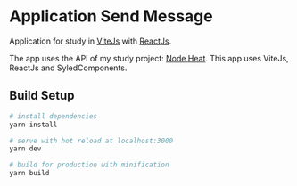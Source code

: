 # Application Send Message

Application for study in <a href="https://vitejs.dev/">ViteJs</a> with <a href="https://reactjs.org/">ReactJs</a>. </br>

The app uses the API of my study project: <a href="https://github.com/elaradamasceno/node_heat">Node Heat</a>. This app uses ViteJs, ReactJs and SyledComponents.

## Build Setup
``` bash
# install dependencies
yarn install

# serve with hot reload at localhost:3000
yarn dev

# build for production with minification
yarn build
```

